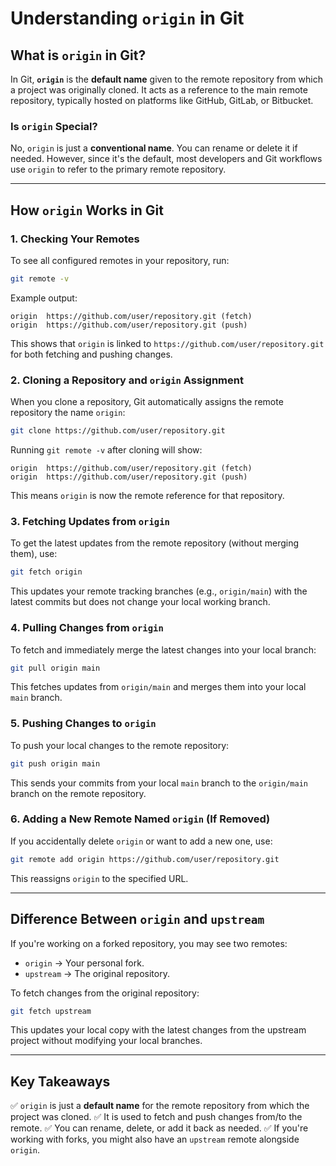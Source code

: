 # Understanding `origin` in Git

## **What is `origin` in Git?**

In Git, **`origin`** is the **default name** given to the remote repository from which a project was originally cloned. It acts as a reference to the main remote repository, typically hosted on platforms like GitHub, GitLab, or Bitbucket.

### **Is `origin` Special?**
No, `origin` is just a **conventional name**. You can rename or delete it if needed. However, since it's the default, most developers and Git workflows use `origin` to refer to the primary remote repository.

---

## **How `origin` Works in Git**

### **1. Checking Your Remotes**
To see all configured remotes in your repository, run:

```bash
git remote -v
```

Example output:
```
origin  https://github.com/user/repository.git (fetch)
origin  https://github.com/user/repository.git (push)
```

This shows that `origin` is linked to `https://github.com/user/repository.git` for both fetching and pushing changes.

### **2. Cloning a Repository and `origin` Assignment**
When you clone a repository, Git automatically assigns the remote repository the name `origin`:

```bash
git clone https://github.com/user/repository.git
```

Running `git remote -v` after cloning will show:
```
origin  https://github.com/user/repository.git (fetch)
origin  https://github.com/user/repository.git (push)
```
This means `origin` is now the remote reference for that repository.

### **3. Fetching Updates from `origin`**
To get the latest updates from the remote repository (without merging them), use:

```bash
git fetch origin
```
This updates your remote tracking branches (e.g., `origin/main`) with the latest commits but does not change your local working branch.

### **4. Pulling Changes from `origin`**
To fetch and immediately merge the latest changes into your local branch:

```bash
git pull origin main
```
This fetches updates from `origin/main` and merges them into your local `main` branch.

### **5. Pushing Changes to `origin`**
To push your local changes to the remote repository:

```bash
git push origin main
```
This sends your commits from your local `main` branch to the `origin/main` branch on the remote repository.

### **6. Adding a New Remote Named `origin` (If Removed)**
If you accidentally delete `origin` or want to add a new one, use:

```bash
git remote add origin https://github.com/user/repository.git
```
This reassigns `origin` to the specified URL.

---

## **Difference Between `origin` and `upstream`**
If you're working on a forked repository, you may see two remotes:
- `origin` → Your personal fork.
- `upstream` → The original repository.

To fetch changes from the original repository:
```bash
git fetch upstream
```
This updates your local copy with the latest changes from the upstream project without modifying your local branches.

---

## **Key Takeaways**
✅ `origin` is just a **default name** for the remote repository from which the project was cloned.
✅ It is used to fetch and push changes from/to the remote.
✅ You can rename, delete, or add it back as needed.
✅ If you're working with forks, you might also have an `upstream` remote alongside `origin`.